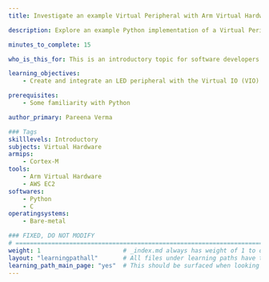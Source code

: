 ```yaml
---
title: Investigate an example Virtual Peripheral with Arm Virtual Hardware

description: Explore an example Python implementation of a Virtual Peripheral with Arm Virtual Hardware and Virtual IO

minutes_to_complete: 15

who_is_this_for: This is an introductory topic for software developers new to Arm Virtual Hardware and its features.

learning_objectives: 
    - Create and integrate an LED peripheral with the Virtual IO (VIO) interface of AVH.

prerequisites:
    - Some familiarity with Python

author_primary: Pareena Verma

### Tags
skilllevels: Introductory
subjects: Virtual Hardware
armips:
    - Cortex-M
tools:
    - Arm Virtual Hardware
    - AWS EC2
softwares:
    - Python
    - C
operatingsystems:
    - Bare-metal

### FIXED, DO NOT MODIFY
# ================================================================================
weight: 1                       # _index.md always has weight of 1 to order correctly
layout: "learningpathall"       # All files under learning paths have this same wrapper
learning_path_main_page: "yes"  # This should be surfaced when looking for related content. Only set for _index.md of learning path content.
---
```

